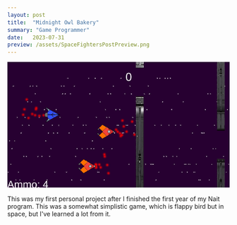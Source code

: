 ```yaml
---
layout: post
title:  "Midnight Owl Bakery"
summary: "Game Programmer"
date:   2023-07-31
preview: /assets/SpaceFightersPostPreview.png
---
```


![Space Fighters](/assets/SpaceFighters.png)

This was my first personal project after I finished the first year of my Nait program. This was a somewhat simplistic game, which is flappy bird but in space, but I've learned a lot from it. 

